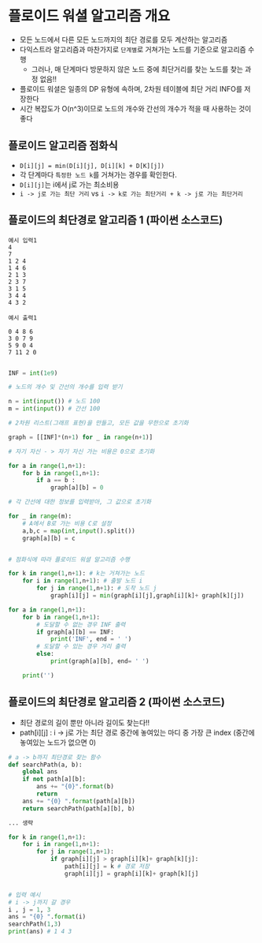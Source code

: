 
# 플로이드 워셜 알고리즘 개요

- 모든 노드에서 다른 모든 노드까지의 최단 경로를 모두 계산하는 알고리즘
- 다익스트라 알고리즘과 마찬가지로 `단계별`로 거쳐가는 노드를 기준으로 알고리즘 수행  
    - 그러나, 매 단계마다 방문하지 않은 노드 중에 최단거리를 찾는 노드를 찾는 과정 없음!!  
- 플로이드 워셜은 일종의 DP 유형에 속하며, 2차원 테이블에 최단 거리 INFO를 저장한다  
- 시간 복잡도가 O(n^3)이므로 노드의 개수와 간선의 개수가 적을 때 사용하는 것이 좋다

## 플로이드 알고리즘 점화식
- `D[i][j] = min(D[i][j], D[i][k] + D[K][j])`
- 각 단계마다 `특정한 노드 k`를 거쳐가는 경우를 확인한다.  
- `D[i][j]`는 i에서 j로 가는 최소비용
- `i -> j로 가는 최단 거리` vs `i -> k로 가는 최단거리 + k -> j로 가는 최단거리`

## 플로이드의 최단경로 알고리즘 1 (파이썬 소스코드)
```
예시 입력1
4
7
1 2 4
1 4 6
2 1 3
2 3 7
3 1 5
3 4 4
4 3 2

예시 출력1

0 4 8 6 
3 0 7 9 
5 9 0 4 
7 11 2 0 
```
``` python

INF = int(1e9)

# 노드의 개수 및 간선의 개수를 입력 받기

n = int(input()) # 노드 100
m = int(input()) # 간선 100

# 2차원 리스트(그래프 표현)을 만들고, 모든 값을 무한으로 초기화

graph = [[INF]*(n+1) for _ in range(n+1)]

# 자기 자신 - > 자기 자신 가는 비용은 0으로 초기화

for a in range(1,n+1):
    for b in range(1,n+1):
        if a == b :
            graph[a][b] = 0

# 각 간선에 대한 정보를 입력받아, 그 값으로 초기화

for _ in range(m):
    # A에서 B로 가는 비용 C로 설정
    a,b,c = map(int,input().split())
    graph[a][b] = c


# 점화식에 따라 플로이드 워셜 알고리즘 수행

for k in range(1,n+1): # k는 거쳐가는 노드
    for i in range(1,n+1): # 출발 노드 i
        for j in range(1,n+1): # 도착 노드 j
            graph[i][j] = min(graph[i][j],graph[i][k]+ graph[k][j])

for a in range(1,n+1):
    for b in range(1,n+1):
        # 도달할 수 없는 경우 INF 출력
        if graph[a][b] == INF:
            print('INF', end = ' ')
        # 도달할 수 있는 경우 거리 출력
        else:
            print(graph[a][b], end= ' ')

    print('')
```

## 플로이드의 최단경로 알고리즘 2 (파이썬 소스코드)
- 최단 경로의 길이 뿐만 아니라 길이도 찾는다!!  
- path[i][j] : i -> j로 가는 최단 경로 중간에 놓여있는 마디 중 가장 큰 index (중간에 놓여있는 노드가 없으면 0)
```python
# a -> b까지 최단경로 찾는 함수
def searchPath(a, b):
    global ans
    if not path[a][b]:
        ans += "{0}".format(b)
        return
    ans += "{0} ".format(path[a][b])
    return searchPath(path[a][b], b)

... 생략

for k in range(1,n+1):
    for i in range(1,n+1):
        for j in range(1,n+1):
            if graph[i][j] > graph[i][k]+ graph[k][j]:
                path[i][j] = k # 경로 저장
                graph[i][j] = graph[i][k]+ graph[k][j]


# 입력 예시
# i -> j까지 갈 경우
i , j = 1, 3
ans = "{0} ".format(i)
searchPath(1,3)
print(ans) # 1 4 3
```